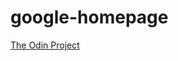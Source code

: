 # google-homepage
<!DOCTYPE html>
<html>
<title>Google-homepage</title>
<a href="http://www.theodinproject.com/web-development-101/html-css">The Odin Project</a>
</html>